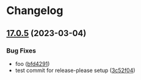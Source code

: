 # Changelog

## [17.0.5](https://github.com/harc/ohm/compare/v17.0.4...v17.0.5) (2023-03-04)


### Bug Fixes

* foo ([bfd4291](https://github.com/harc/ohm/commit/bfd429142ce261462768ba0bd166a1e574615ff1))
* test commit for release-please setup ([3c52f04](https://github.com/harc/ohm/commit/3c52f04c3106287c78e88ee1beaf07a40b991b7c))
